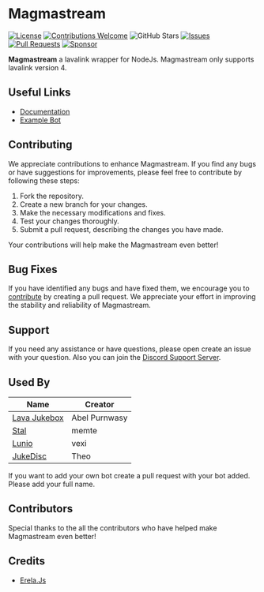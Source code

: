# Magmastream

[![License](https://img.shields.io/badge/license-Apache-blue.svg)](https://github.com/Blackfort-Hosting/magmastream/blob/main/LICENSE)
[![Contributions Welcome](https://img.shields.io/badge/contributions-welcome-brightgreen.svg)](https://github.com/Blackfort-Hosting/magmastream/pulls)
![GitHub Stars](https://img.shields.io/github/stars/Blackfort-Hosting/magmastream.svg)
[![Issues](https://img.shields.io/github/issues/Blackfort-Hosting/magmastream.svg)](https://github.com/Blackfort-Hosting/magmastream/issues)
[![Pull Requests](https://img.shields.io/github/issues-pr/Blackfort-Hosting/magmastream.svg)](https://github.com/Blackfort-Hosting/magmastream/pulls)
[![Sponsor](https://img.shields.io/static/v1?label=Sponsor&message=%E2%9D%A4&logo=GitHub&color=%23fe8e86)](https://github.com/sponsors/Blackfort-Hosting)

**Magmastream** a lavalink wrapper for NodeJs. Magmastream only supports lavalink version 4.

## Useful Links

- [Documentation](https://docs.blackforthosting.com)
- [Example Bot](https://github.com/Blackfort-Hosting/Magmastream_Template_Bot)

## Contributing

We appreciate contributions to enhance Magmastream. If you find any bugs or have suggestions for improvements, please feel free to contribute by following these steps:

1. Fork the repository.
2. Create a new branch for your changes.
3. Make the necessary modifications and fixes.
4. Test your changes thoroughly.
5. Submit a pull request, describing the changes you have made.

Your contributions will help make the Magmastream even better!

## Bug Fixes

If you have identified any bugs and have fixed them, we encourage you to [contribute](#contributing) by creating a pull request. We appreciate your effort in improving the stability and reliability of Magmastream.

## Support

If you need any assistance or have questions, please open create an issue with your question.
Also you can join the [Discord Support Server](https://discord.com/invite/HV59Z3zEjt).

## Used By

| Name                                                                                                                                                                                                                       | Creator       |
| -------------------------------------------------------------------------------------------------------------------------------------------------------------------------------------------------------------------------- | ------------- |
| [Lava Jukebox](https://discord.com/api/oauth2/authorize?client_id=887651843742793779&permissions=-1&redirect_uri=https%3A%2F%2Fdiscord.gg%2F4ZaXbbYSTZ&response_type=code&scope=guilds.join%20bot%20applications.commands) | Abel Purnwasy |
| [Stal](https://discord.com/oauth2/authorize?client_id=923938180263182356&scope=bot%20applications.commands&permissions=27648861246)                                                                                        | memte         |
| [Lunio](https://discord.com/api/oauth2/authorize?client_id=945030475779551415&permissions=61991952&scope=bot+applications.commands)                                                                                        | vexi          |
| [JukeDisc](https://discord.com/oauth2/authorize?client_id=1109751797549105176&permissions=968552214080&scope=bot+applications.commands)                                                                                    | Theo          |

If you want to add your own bot create a pull request with your bot added. Please add your full name.

## Contributors

Special thanks to the all the contributors who have helped make Magmastream even better!

## Credits

- [Erela.Js](https://github.com/MenuDocs/erela.js)

<!-- CONTRIBUTORS_START -->

<!-- CONTRIBUTORS_END -->
